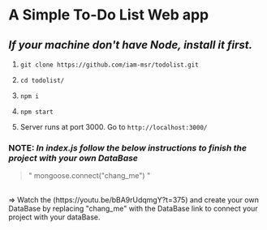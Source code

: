 # A Simple To-Do List Web app

## _If your machine don't have Node, install it first._

1) `git clone https://github.com/iam-msr/todolist.git`

2) `cd todolist/`

3) `npm i`

4) `npm start`

5) Server runs at port 3000. Go to `http://localhost:3000/`

### NOTE: _In index.js follow the below instructions to finish the project with your own DataBase_ 
> " mongoose.connect("chang_me") "
<br>
=> Watch the (https://youtu.be/bBA9rUdqmgY?t=375) and create your own DataBase by replacing  "chang_me" with  the DataBase link to connect your project with your dataBase.
